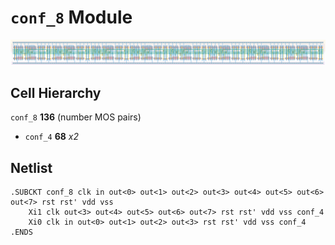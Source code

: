 # `conf_8` Module
![Layout](conf_8.png)

## Cell Hierarchy

`conf_8` **136** (number MOS pairs)
- `conf_4` **68** *x2*

## Netlist

```
.SUBCKT conf_8 clk in out<0> out<1> out<2> out<3> out<4> out<5> out<6> out<7> rst rst' vdd vss
    Xi1 clk out<3> out<4> out<5> out<6> out<7> rst rst' vdd vss conf_4
    Xi0 clk in out<0> out<1> out<2> out<3> rst rst' vdd vss conf_4
.ENDS
```
